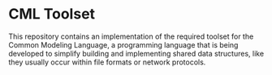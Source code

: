 # CML Toolset

This repository contains an implementation of the required toolset for the
Common Modeling Language, a programming language that is being developed to
simplify building and implementing shared data structures, like they usually
occur within file formats or network protocols.
